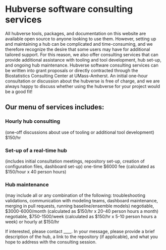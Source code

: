 # Hubverse software consulting services
All hubverse tools, packages, and documentation on this website are available open source to anyone looking to use them. However, setting up and maintaining a hub can be complicated and time-consuming, and we therefore recognize the desire that some users may have for additional tailored support. For this reason, we also offer consulting services that can provide additional assistance with tooling and tool development, hub set-up, and ongoing hub maintenance. Hubverse software consulting services can be written into grant proposals or directly contracted through the Biostatistics Consulting Center at UMass-Amherst. An initial one-hour consultation or discussion about the hubverse is free of charge, and we are always happy to discuss whether using the hubverse for your project would be a good fit!

## Our menu of services includes:

### Hourly hub consulting 
(one-off discussions about use of tooling or additional tool development)
$150/hr 


### Set-up of a real-time hub
(includes initial consultation meetings, repository set-up, creation of configuration files, dashboard set-up)
one-time $6000 fee (calculated as $150/hour x 40 person hours)


### Hub maintenance 
(may include all or any combination of the following: troubleshooting validations, communication with modeling teams, dashboard maintenance, merging in pull requests, running baseline/ensemble models)
negotiable, $3000-6000/month (calculated as $150/hr x 20-40 person hours a month)
negotiable, $750-1500/week (calculated as $150/hr x 5-10 person hours a week)
or hourly at $150/hr


If interested, please contact ____. In your message, please provide a brief description of the hub, a link to the repository (if applicable), and what you hope to address with the consulting session. 

